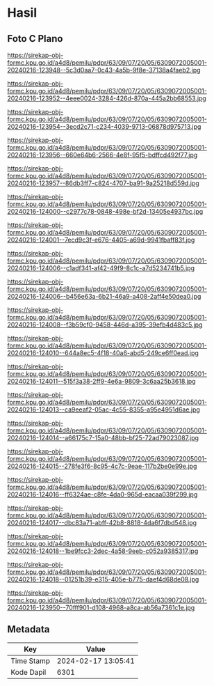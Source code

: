 # Hasil

## Foto C Plano

https://sirekap-obj-formc.kpu.go.id/a4d8/pemilu/pdpr/63/09/07/20/05/6309072005001-20240216-123948--5c3d0aa7-0c43-4a5b-9f8e-37138a4faeb2.jpg

https://sirekap-obj-formc.kpu.go.id/a4d8/pemilu/pdpr/63/09/07/20/05/6309072005001-20240216-123952--4eee0024-3284-426d-870a-445a2bb68553.jpg

https://sirekap-obj-formc.kpu.go.id/a4d8/pemilu/pdpr/63/09/07/20/05/6309072005001-20240216-123954--3ecd2c71-c234-4039-9713-06878d975713.jpg

https://sirekap-obj-formc.kpu.go.id/a4d8/pemilu/pdpr/63/09/07/20/05/6309072005001-20240216-123956--660e64b6-2566-4e8f-95f5-bdffcd492f77.jpg

https://sirekap-obj-formc.kpu.go.id/a4d8/pemilu/pdpr/63/09/07/20/05/6309072005001-20240216-123957--86db3ff7-c824-4707-ba91-9a25218d559d.jpg

https://sirekap-obj-formc.kpu.go.id/a4d8/pemilu/pdpr/63/09/07/20/05/6309072005001-20240216-124000--c2977c78-0848-498e-bf2d-13405e4937bc.jpg

https://sirekap-obj-formc.kpu.go.id/a4d8/pemilu/pdpr/63/09/07/20/05/6309072005001-20240216-124001--7ecd9c3f-e676-4405-a69d-9941fbaff83f.jpg

https://sirekap-obj-formc.kpu.go.id/a4d8/pemilu/pdpr/63/09/07/20/05/6309072005001-20240216-124006--c1adf341-af42-49f9-8c1c-a7d5234741b5.jpg

https://sirekap-obj-formc.kpu.go.id/a4d8/pemilu/pdpr/63/09/07/20/05/6309072005001-20240216-124006--b456e63a-6b21-46a9-a408-2aff4e50dea0.jpg

https://sirekap-obj-formc.kpu.go.id/a4d8/pemilu/pdpr/63/09/07/20/05/6309072005001-20240216-124008--f3b59cf0-9458-446d-a395-39efb4d483c5.jpg

https://sirekap-obj-formc.kpu.go.id/a4d8/pemilu/pdpr/63/09/07/20/05/6309072005001-20240216-124010--644a8ec5-4f18-40a6-abd5-249ce6ff0ead.jpg

https://sirekap-obj-formc.kpu.go.id/a4d8/pemilu/pdpr/63/09/07/20/05/6309072005001-20240216-124011--515f3a38-2ff9-4e6a-9809-3c6aa25b3618.jpg

https://sirekap-obj-formc.kpu.go.id/a4d8/pemilu/pdpr/63/09/07/20/05/6309072005001-20240216-124013--ca9eeaf2-05ac-4c55-8355-a95e4951d6ae.jpg

https://sirekap-obj-formc.kpu.go.id/a4d8/pemilu/pdpr/63/09/07/20/05/6309072005001-20240216-124014--a66175c7-15a0-48bb-bf25-72ad79023087.jpg

https://sirekap-obj-formc.kpu.go.id/a4d8/pemilu/pdpr/63/09/07/20/05/6309072005001-20240216-124015--278fe3f6-8c95-4c7c-9eae-117b2be0e99e.jpg

https://sirekap-obj-formc.kpu.go.id/a4d8/pemilu/pdpr/63/09/07/20/05/6309072005001-20240216-124016--ff6324ae-c8fe-4da0-965d-eacaa039f299.jpg

https://sirekap-obj-formc.kpu.go.id/a4d8/pemilu/pdpr/63/09/07/20/05/6309072005001-20240216-124017--dbc83a71-abff-42b8-8818-4da6f7dbd548.jpg

https://sirekap-obj-formc.kpu.go.id/a4d8/pemilu/pdpr/63/09/07/20/05/6309072005001-20240216-124018--1be9fcc3-2dec-4a58-9eeb-c052a9385317.jpg

https://sirekap-obj-formc.kpu.go.id/a4d8/pemilu/pdpr/63/09/07/20/05/6309072005001-20240216-124018--01251b39-e315-405e-b775-daef4d68de08.jpg

https://sirekap-obj-formc.kpu.go.id/a4d8/pemilu/pdpr/63/09/07/20/05/6309072005001-20240216-123950--70fff901-d108-4968-a8ca-ab56a7361c1e.jpg


## Metadata

| Key        | Value               |
| ---------- | ------------------- |
| Time Stamp | 2024-02-17 13:05:41 |
| Kode Dapil | 6301                |



